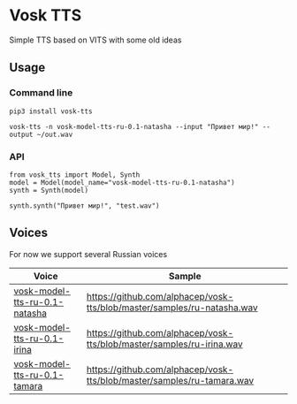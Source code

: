 # Vosk TTS

Simple TTS based on VITS with some old ideas

## Usage

### Command line

```
pip3 install vosk-tts

vosk-tts -n vosk-model-tts-ru-0.1-natasha --input "Привет мир!" --output ~/out.wav
```

### API

```
from vosk_tts import Model, Synth
model = Model(model_name="vosk-model-tts-ru-0.1-natasha")
synth = Synth(model)

synth.synth("Привет мир!", "test.wav")
```

## Voices

For now we support several Russian voices

| Voice                               | Sample             |
|--------------------------------------------------------------------------------------------------------|-----------------------------------------------------------------------|
|[vosk-model-tts-ru-0.1-natasha](https://alphacephei.com/vosk/models/vosk-model-tts-ru-0.1-natasha.zip)  | https://github.com/alphacep/vosk-tts/blob/master/samples/ru-natasha.wav  |
|[vosk-model-tts-ru-0.1-irina](https://alphacephei.com/vosk/models/vosk-model-tts-ru-0.1-irina.zip)      | https://github.com/alphacep/vosk-tts/blob/master/samples/ru-irina.wav    |
|[vosk-model-tts-ru-0.1-tamara](https://alphacephei.com/vosk/models/vosk-model-tts-ru-0.1-tamara.zip)      | https://github.com/alphacep/vosk-tts/blob/master/samples/ru-tamara.wav    |
